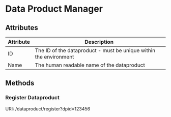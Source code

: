 # Data Product Manager

## Attributes

| Attribute   | Description |
| ----------- | ----------- |
| ID          | The ID of the dataproduct - must be unique within the environment |
| Name        | The human readable name of the dataproduct        |

## Methods

### Register Dataproduct

URI: /dataproduct/register?dpid=123456

